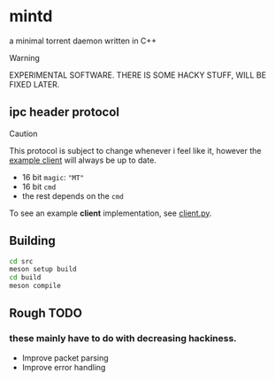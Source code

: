 # mintd
a minimal torrent daemon written in C++

> [!WARNING]
> EXPERIMENTAL SOFTWARE. THERE IS SOME HACKY STUFF, WILL BE FIXED LATER.


## ipc header protocol
> [!CAUTION]
> This protocol is subject to change whenever i feel like it, however the [example client](client.py) will always be up to date.

* 16 bit `magic`: `"MT"`
* 16 bit `cmd`
* the rest depends on the `cmd` 

To see an example **client** implementation, see [client.py](client.py).

## Building

```bash
cd src
meson setup build
cd build
meson compile
```

## Rough TODO
### these mainly have to do with decreasing hackiness.
* Improve packet parsing
* Improve error handling


